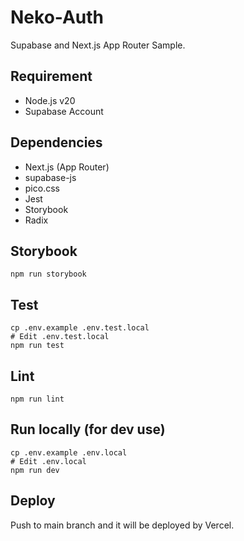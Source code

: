 # Neko-Auth

Supabase and Next.js App Router Sample.

## Requirement

- Node.js v20
- Supabase Account

## Dependencies

- Next.js (App Router)
- supabase-js
- pico.css
- Jest
- Storybook
- Radix

## Storybook

```
npm run storybook
```

## Test

```
cp .env.example .env.test.local
# Edit .env.test.local
npm run test
```

## Lint

```
npm run lint
```

## Run locally (for dev use)

```
cp .env.example .env.local
# Edit .env.local
npm run dev
```

## Deploy

Push to main branch and it will be deployed by Vercel.
